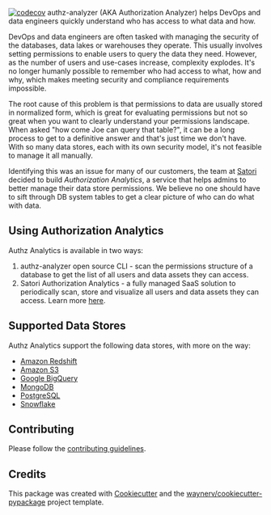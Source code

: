 [![codecov](https://codecov.io/gh/SatoriCyber/authz-analyzer/branch/main/graph/badge.svg?token=8S85Z0CAEU)](https://codecov.io/gh/SatoriCyber/authz-analyzer)
authz-analyzer (AKA Authorization Analyzer) helps DevOps and data engineers quickly understand who has access to what data and how.

DevOps and data engineers are often tasked with managing the security of the databases, data lakes or warehouses they operate. This usually involves setting permissions to enable users to query the data they need. However, as the number of users and use-cases increase, complexity explodes. It's no longer humanly possible to remember who had access to what, how and why, which makes meeting security and compliance requirements impossible.

The root cause of this problem is that permissions to data are usually stored in normalized form, which is great for evaluating permissions but not so great when you want to clearly understand your permissions landscape. When asked "how come Joe can query that table?", it can be a long process to get to a definitive answer and that's just time we don't have. With so many data stores, each with its own security model, it's not feasible to manage it all manually.

Identifying this was an issue for many of our customers, the team at [Satori](https://satoricyber.com) decided to build *Authorization Analytics*, a service that helps admins to better manage their data store permissions. We believe no one should have to sift through DB system tables to get a clear picture of who can do what with data.

## Using Authorization Analytics
Authz Analytics is available in two ways:
1. authz-analyzer open source CLI - scan the permissions structure of a database to get the list of all users and data assets they can access.
2. Satori Authorization Analytics - a fully managed SaaS solution to periodically scan, store and visualize all users and data assets they can access. Learn more [here](https://satoricyber.com).

## Supported Data Stores
Authz Analytics support the following data stores, with more on the way:

* [Amazon Redshift](docs/datastores/redshift.md)
* [Amazon S3](docs/datastores/s3.md)
* [Google BigQuery](docs/datastores/bigquery.md)
* [MongoDB](docs/datastores/mongodb.md)
* [PostgreSQL](docs/datastores/postgresql.md)
* [Snowflake](docs/datastores/snowflake.md)

## Contributing
Please follow the [contributing guidelines](CONTRIBUTING.md).

## Credits
This package was created with [Cookiecutter](https://github.com/audreyr/cookiecutter) and the [waynerv/cookiecutter-pypackage](https://github.com/waynerv/cookiecutter-pypackage) project template.
